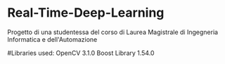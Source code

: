 # Real-Time-Deep-Learning
Progetto di una studentessa del corso di Laurea Magistrale di Ingegneria Informatica e dell'Automazione


#Libraries used: 
OpenCV 3.1.0
Boost Library 1.54.0
